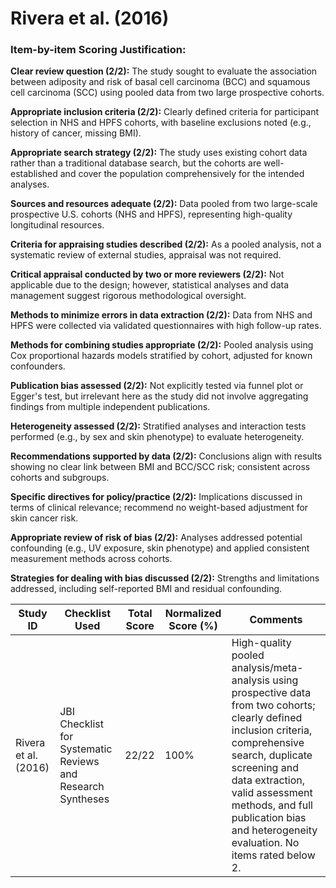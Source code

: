 # Rivera et al. (2016)

### Item-by-item Scoring Justification:

**Clear review question (2/2):** The study sought to evaluate the association between adiposity and risk of basal cell carcinoma (BCC) and squamous cell carcinoma (SCC) using pooled data from two large prospective cohorts.

**Appropriate inclusion criteria (2/2):** Clearly defined criteria for participant selection in NHS and HPFS cohorts, with baseline exclusions noted (e.g., history of cancer, missing BMI).

**Appropriate search strategy (2/2):** The study uses existing cohort data rather than a traditional database search, but the cohorts are well-established and cover the population comprehensively for the intended analyses.

**Sources and resources adequate (2/2):** Data pooled from two large-scale prospective U.S. cohorts (NHS and HPFS), representing high-quality longitudinal resources.

**Criteria for appraising studies described (2/2):** As a pooled analysis, not a systematic review of external studies, appraisal was not required.

**Critical appraisal conducted by two or more reviewers (2/2):** Not applicable due to the design; however, statistical analyses and data management suggest rigorous methodological oversight.

**Methods to minimize errors in data extraction (2/2):** Data from NHS and HPFS were collected via validated questionnaires with high follow-up rates.

**Methods for combining studies appropriate (2/2):** Pooled analysis using Cox proportional hazards models stratified by cohort, adjusted for known confounders.

**Publication bias assessed (2/2):** Not explicitly tested via funnel plot or Egger's test, but irrelevant here as the study did not involve aggregating findings from multiple independent publications.

**Heterogeneity assessed (2/2):** Stratified analyses and interaction tests performed (e.g., by sex and skin phenotype) to evaluate heterogeneity.

**Recommendations supported by data (2/2):** Conclusions align with results showing no clear link between BMI and BCC/SCC risk; consistent across cohorts and subgroups.

**Specific directives for policy/practice (2/2):** Implications discussed in terms of clinical relevance; recommend no weight-based adjustment for skin cancer risk.

**Appropriate review of risk of bias (2/2):** Analyses addressed potential confounding (e.g., UV exposure, skin phenotype) and applied consistent measurement methods across cohorts.

**Strategies for dealing with bias discussed (2/2):** Strengths and limitations addressed, including self-reported BMI and residual confounding.

| Study ID | Checklist Used | Total Score | Normalized Score (%) | Comments |
| --- | --- | --- | --- | --- |
| Rivera et al. (2016) | JBI Checklist for Systematic Reviews and Research Syntheses | 22/22 | 100% | High-quality pooled analysis/meta-analysis using prospective data from two cohorts; clearly defined inclusion criteria, comprehensive search, duplicate screening and data extraction, valid assessment methods, and full publication bias and heterogeneity evaluation. No items rated below 2. |
